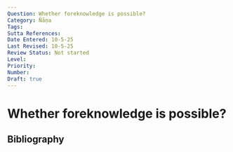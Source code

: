 ```yaml
---
Question: Whether foreknowledge is possible?
Category: Ñāṇa
Tags: 
Sutta References: 
Date Entered: 10-5-25
Last Revised: 10-5-25
Review Status: Not started
Level: 
Priority: 
Number: 
Draft: true
---
```


# Whether foreknowledge is possible?

## Bibliography

<!-- 

Notes:



-->